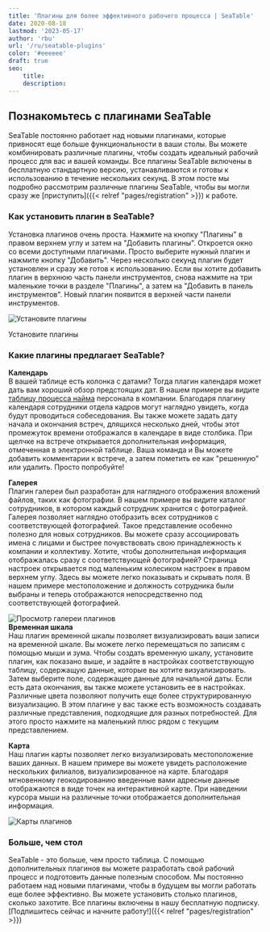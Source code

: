 ```yaml
---
title: 'Плагины для более эффективного рабочего процесса | SeaTable'
date: 2020-08-18
lastmod: '2023-05-17'
author: 'rbu'
url: '/ru/seatable-plugins'
color: '#eeeeee'
draft: true
seo:
    title:
    description:
---
```


## Познакомьтесь с плагинами SeaTable

SeaTable постоянно работает над новыми плагинами, которые привносят еще больше функциональности в ваши столы. Вы можете комбинировать различные плагины, чтобы создать идеальный рабочий процесс для вас и вашей команды. Все плагины SeaTable включены в бесплатную стандартную версию, устанавливаются и готовы к использованию в течение нескольких секунд. В этом посте мы подробно рассмотрим различные плагины SeaTable, чтобы вы могли сразу же [приступить]({{< relref "pages/registration" >}}) к работе.

### Как установить плагин в SeaTable?

Установка плагинов очень проста. Нажмите на кнопку "Плагины" в правом верхнем углу и затем на "Добавить плагины". Откроется окно со всеми доступными плагинами. Просто выберите нужный плагин и нажмите кнопку "Добавить". Через несколько секунд плагин будет установлен и сразу же готов к использованию. Если вы хотите добавить плагин в верхнюю часть панели инструментов, снова нажмите на три маленькие точки в разделе "Плагины", а затем на "Добавить в панель инструментов". Новый плагин появится в верхней части панели инструментов.

![Установите плагины](https://seatable.io/wp-content/uploads/2020/08/Plugins-instaling-.gif)

Установите плагины

### Какие плагины предлагает SeaTable?

**Календарь**  
В вашей таблице есть колонка с датами? Тогда плагин календаря может дать вам хороший обзор предстоящих дат. В нашем примере вы видите [таблицу процесса найма](https://seatable.io/ru/vorlage/bdwyaoius76f-0vsreupaa/) персонала в компании. Благодаря плагину календаря сотрудники отдела кадров могут наглядно увидеть, когда будут проводиться собеседования. Вы также можете задать дату начала и окончания встреч, длящихся несколько дней, чтобы этот промежуток времени отображался в календаре в виде столбика. При щелчке на встрече открывается дополнительная информация, отмеченная в электронной таблице. Ваша команда и Вы можете добавить комментарии к встрече, а затем пометить ее как "решенную" или удалить. Просто попробуйте!

**Галерея**  
Плагин галереи был разработан для наглядного отображения вложений файлов, таких как фотографии. В нашем примере вы видите каталог сотрудников, в котором каждый сотрудник хранится с фотографией. Галерея позволяет наглядно отобразить всех сотрудников с соответствующей фотографией. Такое представление особенно полезно для новых сотрудников. Вы можете сразу ассоциировать имена с лицами и быстрее почувствовать свою принадлежность к компании и коллективу. Хотите, чтобы дополнительная информация отображалась сразу с соответствующей фотографией? Страница настроек открывается под маленьким колесиком настроек в правом верхнем углу. Здесь вы можете легко показывать и скрывать поля. В нашем примере местоположение и должность сотрудника были выбраны и теперь отображаются непосредственно под соответствующей фотографией.

![Просмотр галереи плагинов](https://seatable.de/wp-content/uploads/2020/08/Bildschirmfoto-2020-08-19-um-09.52.29.png)  
**Временная шкала**  
Наш плагин временной шкалы позволяет визуализировать ваши записи на временной шкале. Вы можете легко перемещаться по записям с помощью мыши и зума. Чтобы создать временную шкалу, установите плагин, как показано выше, и задайте в настройках соответствующую таблицу, содержащую данные, которые вы хотите визуализировать. Затем выберите поле, содержащее данные для начальной даты. Если есть дата окончания, вы также можете установить ее в настройках. Различные цвета позволяют получить еще более структурированную визуализацию. В этом плагине у вас также есть возможность создавать различные представления, подходящие для разных потребностей. Для этого просто нажмите на маленький плюс рядом с текущим представлением.

**Карта**  
Наш плагин карты позволяет легко визуализировать местоположение ваших данных. В нашем примере вы можете увидеть расположение нескольких филиалов, визуализированное на карте. Благодаря мгновенному геокодированию введенные вами адресные данные отображаются в виде точек на интерактивной карте. При наведении курсора мыши на различные точки отображается дополнительная информация.

![Карты плагинов ](https://seatable.de/wp-content/uploads/2020/08/Bildschirmfoto-2020-08-19-um-10.34.17.png)

### Больше, чем стол

SeaTable - это больше, чем просто таблица. С помощью дополнительных плагинов вы можете разработать свой рабочий процесс и подготовить данные полезным способом. Мы постоянно работаем над новыми плагинами, чтобы в будущем вы могли работать еще более эффективно. Вы можете установить столько плагинов, сколько захотите. Все плагины включены в нашу бесплатную подписку. [Подпишитесь сейчас и начните работу!]({{< relref "pages/registration" >}})

